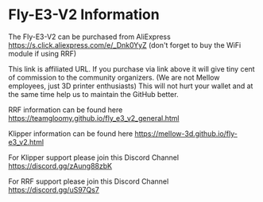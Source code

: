 # Fly-E3-V2 Information

The Fly-E3-V2 can be purchased from AliExpress https://s.click.aliexpress.com/e/_Dnk0YyZ (don't forget to buy the WiFi module if using RRF)

This link is affiliated URL. If you purchase via link above it will give tiny cent of commission to the community organizers. (We are not Mellow employees, just 3D printer enthusiasts) This will not hurt your wallet and at the same time help us to maintain the GitHub better.

RRF information can be found here https://teamgloomy.github.io/fly_e3_v2_general.html

Klipper information can be found here https://mellow-3d.github.io/fly-e3_v2.html

For Klipper support please join this Discord Channel https://discord.gg/zAung88zbK

For RRF support please join this Discord Channel https://discord.gg/uS97Qs7
